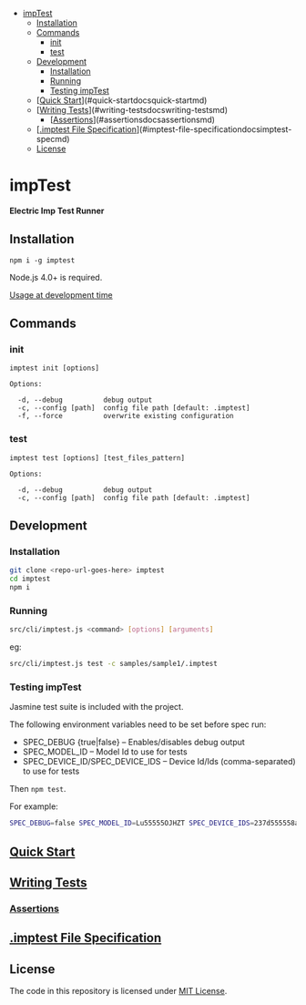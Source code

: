 <!-- START doctoc generated TOC please keep comment here to allow auto update -->
<!-- DON'T EDIT THIS SECTION, INSTEAD RE-RUN doctoc TO UPDATE -->


- [impTest](#imptest)
  - [Installation](#installation)
  - [Commands](#commands)
    - [init](#init)
    - [test](#test)
  - [Development](#development)
    - [Installation](#installation-1)
    - [Running](#running)
    - [Testing impTest](#testing-imptest)
  - [[Quick Start](docs/quick-start.md)](#quick-startdocsquick-startmd)
  - [[Writing Tests](docs/writing-tests.md)](#writing-testsdocswriting-testsmd)
    - [[Assertions](./docs/assertions.md)](#assertionsdocsassertionsmd)
  - [[.imptest File Specification](docs/imptest-spec.md)](#imptest-file-specificationdocsimptest-specmd)
  - [License](#license)

<!-- END doctoc generated TOC please keep comment here to allow auto update -->

# impTest

**Electric Imp Test Runner**

## Installation

`npm i -g imptest`

Node.js 4.0+ is required.

[Usage at development time](#running)

## Commands

### init

```
imptest init [options]

Options:

  -d, --debug          debug output
  -c, --config [path]  config file path [default: .imptest]
  -f, --force          overwrite existing configuration
```

### test

```
imptest test [options] [test_files_pattern]

Options:

  -d, --debug          debug output
  -c, --config [path]  config file path [default: .imptest]
```

## Development

### Installation

```bash
git clone <repo-url-goes-here> imptest
cd imptest
npm i
```

### Running

```bash
src/cli/imptest.js <command> [options] [arguments]
```

eg:

```bash
src/cli/imptest.js test -c samples/sample1/.imptest
```

### Testing impTest

Jasmine test suite is included with the project.

The following environment variables need to be set before spec run: 

- SPEC_DEBUG {true|false} – Enables/disables debug output
- SPEC_MODEL_ID – Model Id to use for tests
- SPEC_DEVICE_ID/SPEC_DEVICE_IDS – Device Id/Ids (comma-separated) to use for tests

Then `npm test`.

For example:

```bash
SPEC_DEBUG=false SPEC_MODEL_ID=Lu55555OJHZT SPEC_DEVICE_IDS=237d555558a609ee npm test
```

## [Quick Start](docs/quick-start.md)

## [Writing Tests](docs/writing-tests.md)

### [Assertions](./docs/assertions.md)

## [.imptest File Specification](docs/imptest-spec.md)

## License

The code in this repository is licensed under [MIT License](https://github.com/electricimp/serializer/tree/master/LICENSE).
